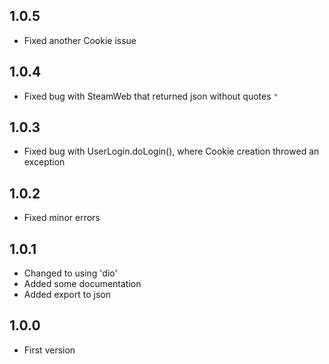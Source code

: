 ## 1.0.5
* Fixed another Cookie issue

## 1.0.4
* Fixed bug with SteamWeb that returned json without quotes `"`

## 1.0.3
* Fixed bug with UserLogin.doLogin(), where Cookie creation throwed an exception

## 1.0.2
* Fixed minor errors

## 1.0.1
* Changed to using 'dio'
* Added some documentation
* Added export to json

## 1.0.0
* First version
